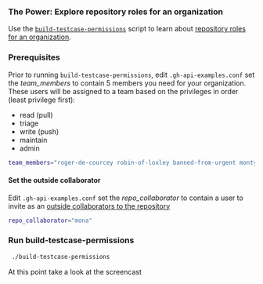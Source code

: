 ### The Power: Explore repository roles for an organization 
Use the [`build-testcase-permissions`](https://github.com/gm3dmo/the-power/blob/main/build-testcase-permissions) script to learn about [repository roles for an organization](https://docs.github.com/en/organizations/managing-user-access-to-your-organizations-repositories/managing-repository-roles/repository-roles-for-an-organization).

### Prerequisites
Prior to running `build-testcase-permissions`, edit `.gh-api-examples.conf` set the *team_members* to contain 5 members you need for your organization. These users will be assigned to a team based on the privileges in order (least privilege first):

- read (pull)
- triage
- write (push)
- maintain
- admin

```bash
team_members="roger-de-courcey robin-of-loxley banned-from-urgent monty-bojangle grillpan-eddie"
```

#### Set the outside collaborator
Edit `.gh-api-examples.conf` set the *repo_collaborator* to contain a user to invite as an [outside collaborators to the repository](https://docs.github.com/en/enterprise-cloud@latest/organizations/managing-user-access-to-your-organizations-repositories/managing-outside-collaborators/adding-outside-collaborators-to-repositories-in-your-organization)

```bash
repo_collaborator="mona"
```

### Run build-testcase-permissions


```bash
 ./build-testcase-permissions
```

At this point take a look at the screencast []()
